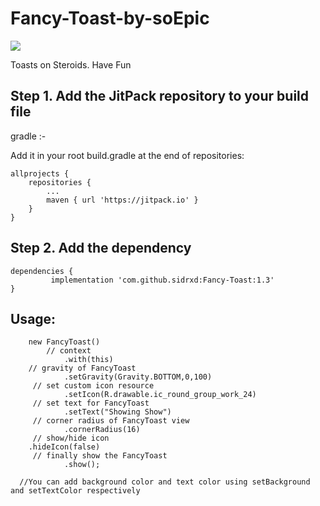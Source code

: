# Fancy-Toast-by-soEpic
[![](https://jitpack.io/v/sidrxd/Fancy-Toast.svg)](https://jitpack.io/#sidrxd/Fancy-Toast)

Toasts on Steroids. Have Fun


<h2>Step 1. Add the JitPack repository to your build file </h2>

gradle :-

Add it in your root build.gradle at the end of repositories:

	allprojects {
		repositories {
			...
			maven { url 'https://jitpack.io' }
		}
	}
  
<h2>Step 2. Add the dependency </h2>

	dependencies {
	         implementation 'com.github.sidrxd:Fancy-Toast:1.3'
	}
	
<h2>Usage: </h2>

        new FancyToast()
	        // context
                .with(this) 
		// gravity of FancyToast
                .setGravity(Gravity.BOTTOM,0,100) 
		 // set custom icon resource
                .setIcon(R.drawable.ic_round_group_work_24)
		 // set text for FancyToast
                .setText("Showing Show")
		 // corner radius of FancyToast view
                .cornerRadius(16)
		 // show/hide icon
		.hideIcon(false)
		 // finally show the FancyToast
                .show();
		
      //You can add background color and text color using setBackground and setTextColor respectively	
                
    
